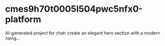 # cmes9h70t0005l504pwc5nfx0-platform
AI-generated project for chat: create an elegant hero section with a modern navig...
